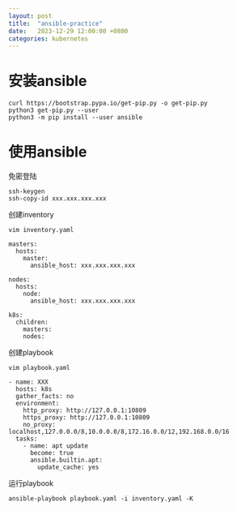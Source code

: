 ```yaml
---
layout: post
title:  "ansible-practice"
date:   2023-12-29 12:00:00 +0800
categories: kubernetes
---
```


# 安装ansible

```
curl https://bootstrap.pypa.io/get-pip.py -o get-pip.py
python3 get-pip.py --user
python3 -m pip install --user ansible
```

# 使用ansible
免密登陆

```
ssh-keygen
ssh-copy-id xxx.xxx.xxx.xxx
```

创建inventory

```
vim inventory.yaml
```

```
masters:
  hosts:
    master:
      ansible_host: xxx.xxx.xxx.xxx

nodes:
  hosts:
    node:
      ansible_host: xxx.xxx.xxx.xxx

k8s:
  children:
    masters:
    nodes:
```

创建playbook

```
vim playbook.yaml
```

```
- name: XXX
  hosts: k8s
  gather_facts: no
  environment:
    http_proxy: http://127.0.0.1:10809
    https_proxy: http://127.0.0.1:10809
    no_proxy: localhost,127.0.0.0/8,10.0.0.0/8,172.16.0.0/12,192.168.0.0/16
  tasks:
    - name: apt update
      become: true
      ansible.builtin.apt:
        update_cache: yes  
```

运行playbook

```
ansible-playbook playbook.yaml -i inventory.yaml -K
```




























